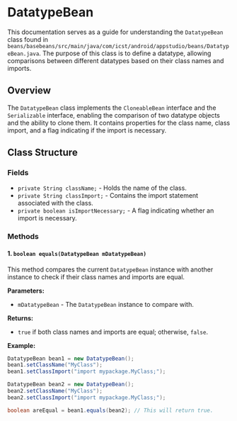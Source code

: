 # DatatypeBean

This documentation serves as a guide for understanding the `DatatypeBean` class found in `beans/basebeans/src/main/java/com/icst/android/appstudio/beans/DatatypeBean.java`. The purpose of this class is to define a datatype, allowing comparisons between different datatypes based on their class names and imports.

## Overview

The `DatatypeBean` class implements the `CloneableBean` interface and the `Serializable` interface, enabling the comparison of two datatype objects and the ability to clone them. It contains properties for the class name, class import, and a flag indicating if the import is necessary.

## Class Structure

### Fields
- `private String className;` - Holds the name of the class.
- `private String classImport;` - Contains the import statement associated with the class.
- `private boolean isImportNecessary;` - A flag indicating whether an import is necessary.

### Methods

#### 1. `boolean equals(DatatypeBean mDatatypeBean)`
This method compares the current `DatatypeBean` instance with another instance to check if their class names and imports are equal.

**Parameters:**
- `mDatatypeBean` - The `DatatypeBean` instance to compare with.

**Returns:**
- `true` if both class names and imports are equal; otherwise, `false`.

**Example:**
```java
DatatypeBean bean1 = new DatatypeBean();
bean1.setClassName("MyClass");
bean1.setClassImport("import mypackage.MyClass;");

DatatypeBean bean2 = new DatatypeBean();
bean2.setClassName("MyClass");
bean2.setClassImport("import mypackage.MyClass;");

boolean areEqual = bean1.equals(bean2); // This will return true.
```